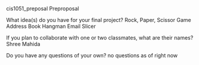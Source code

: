 cis1051_preposal
Preproposal

What idea(s) do you have for your final project?
Rock, Paper, Scissor Game
Address Book
Hangman
Email Slicer

If you plan to collaborate with one or two classmates, what are their names?
Shree Mahida

Do you have any questions of your own?
no questions as of right now
